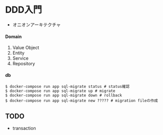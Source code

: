 # DDD入門

- オニオンアーキテクチャ

#### Domain
1. Value Object
2. Entity
3. Service
4. Repository

#### db
```
$ docker-compose run app sql-migrate status # status確認
$ docker-compose run app sql-migrate up # migrate
$ docker-compose run app sql-migrate down # rollback
$ docker-compose run app sql-migrate new ????? # migration fileの作成
```

## TODO
- transaction

